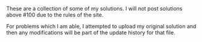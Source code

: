 These are a collection of some of my solutions. I will not post solutions above #100 due to the rules of the site.

For problems which I am able, I attempted to upload my original solution and then any modifications will be part of the update history for that file.
